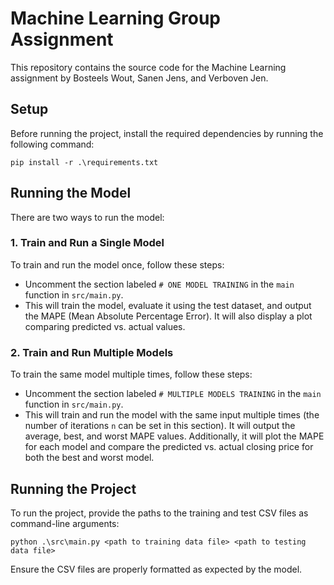 # Machine Learning Group Assignment

This repository contains the source code for the Machine Learning assignment by Bosteels Wout, Sanen Jens, and Verboven Jen.

## Setup

Before running the project, install the required dependencies by running the following command:

`pip install -r .\requirements.txt`


## Running the Model

There are two ways to run the model:

### 1. Train and Run a Single Model

To train and run the model once, follow these steps:

- Uncomment the section labeled `# ONE MODEL TRAINING` in the `main` function in `src/main.py`.
- This will train the model, evaluate it using the test dataset, and output the MAPE (Mean Absolute Percentage Error). It will also display a plot comparing predicted vs. actual values.

### 2. Train and Run Multiple Models

To train the same model multiple times, follow these steps:

- Uncomment the section labeled `# MULTIPLE MODELS TRAINING` in the `main` function in `src/main.py`.
- This will train and run the model with the same input multiple times (the number of iterations `n` can be set in this section). It will output the average, best, and worst MAPE values. Additionally, it will plot the MAPE for each model and compare the predicted vs. actual closing price for both the best and worst model.

## Running the Project

To run the project, provide the paths to the training and test CSV files as command-line arguments:

`python .\src\main.py <path to training data file> <path to testing data file>`


Ensure the CSV files are properly formatted as expected by the model.

